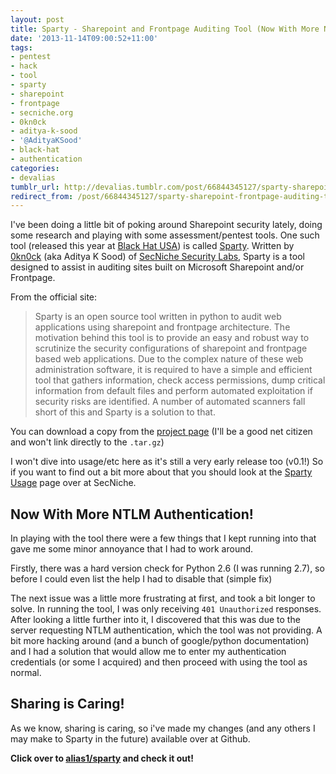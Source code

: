 ```yaml
---
layout: post
title: Sparty - Sharepoint and Frontpage Auditing Tool (Now With More NTLM Authentication!)
date: '2013-11-14T09:00:52+11:00'
tags:
- pentest
- hack
- tool
- sparty
- sharepoint
- frontpage
- secniche.org
- 0kn0ck
- aditya-k-sood
- '@AdityaKSood'
- black-hat
- authentication
categories:
- devalias
tumblr_url: http://devalias.tumblr.com/post/66844345127/sparty-sharepoint-frontpage-auditing-tool-now-with-more
redirect_from: /post/66844345127/sparty-sharepoint-frontpage-auditing-tool-now-with-more
---
```

I've been doing a little bit of poking around Sharepoint security lately, doing some research and playing with some assessment/pentest tools. One such tool (released this year at [Black Hat USA](https://www.blackhat.com/us-13/)) is called [Sparty](http://sparty.secniche.org/). Written by [0kn0ck](https://twitter.com/AdityaKSood) (aka Aditya K Sood) of [SecNiche Security Labs](http://secniche.org/), Sparty is a tool designed to assist in auditing sites built on Microsoft Sharepoint and/or Frontpage.

From the official site:

> Sparty is an open source tool written in python to audit web applications using sharepoint and frontpage architecture. The motivation behind this tool is to provide an easy and robust way to scrutinize the security configurations of sharepoint and frontpage based web applications. Due to the complex nature of these web administration software, it is required to have a simple and efficient tool that gathers information, check access permissions, dump critical information from default files and perform automated exploitation if security risks are identified. A number of automated scanners fall short of this and Sparty is a solution to that.

You can download a copy from the [project page](http://sparty.secniche.org/) (I'll be a good net citizen and won't link directly to the `.tar.gz`)

I won't dive into usage/etc here as it's still a very early release too (v0.1!) So if you want to find out a bit more about that you should look at the [Sparty Usage](http://sparty.secniche.org/usage.html) page over at SecNiche.

## Now With More NTLM Authentication!

In playing with the tool there were a few things that I kept running into that gave me some minor annoyance that I had to work around.

Firstly, there was a hard version check for Python 2.6 (I was running 2.7), so before I could even list the help I had to disable that (simple fix)

The next issue was a little more frustrating at first, and took a bit longer to solve. In running the tool, I was only receiving `401 Unauthorized` responses. After looking a little further into it, I discovered that this was due to the server requesting NTLM authentication, which the tool was not providing. A bit more hacking around (and a bunch of google/python documentation) and I had a solution that would allow me to enter my authentication credentials (or some I acquired) and then proceed with using the tool as normal.

## Sharing is Caring!

As we know, sharing is caring, so i've made my changes (and any others I may make to Sparty in the future) available over at Github.

**Click over to [alias1/sparty](https://github.com/alias1/sparty) and check it out!**
